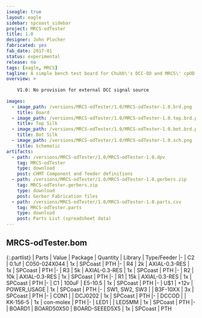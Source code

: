 ```yaml
---
iseagle: true
layout: eagle
sidebar: spcoast_sidebar
project: MRCS-odTester
title: 1.0
designer: John Plocher
fabricated: yes
fab_date: 2017-01
status: experimental
release: no
tags: [eagle, MRCS]
tagline: A simple bench test board for Chubb\'s DCC-OD and MRCS\' cpOD detectors.
overview: >
    
    V1.0: No provision for external DCC signal source
    
images:
  - image_path: /versions/MRCS-odTester/1.0/MRCS-odTester-1.0.brd.png
    title: Board
  - image_path: /versions/MRCS-odTester/1.0/MRCS-odTester-1.0.top.brd.png
    title: Top Silk
  - image_path: /versions/MRCS-odTester/1.0/MRCS-odTester-1.0.bot.brd.png
    title: Bot Silk
  - image_path: /versions/MRCS-odTester/1.0/MRCS-odTester-1.0.sch.png
    title: Schematic
artifacts:
  - path: /versions/MRCS-odTester/1.0/MRCS-odTester-1.0.dpv
    tag: MRCS-odTester
    type: download
    post: CHMT Component and feeder definitions
  - path: /versions/MRCS-odTester/1.0/MRCS-odTester-1.0.gerbers.zip
    tag: MRCS-odTester.gerbers.zip
    type: download
    post: Gerber Fabrication files
  - path: /versions/MRCS-odTester/1.0/MRCS-odTester-1.0.parts.csv
    tag: MRCS-odTester.parts
    type: download
    post: Parts List (spreadsheet data)
---
```


## MRCS-odTester.bom

{:.partlist}
| Parts | Value | Package | Quantity | Library | Type/Feeder
|-
| C2 | 0.1uf | C050-024X044 | 1x | SPCoast | PTH
|-
| R4 | 2k | AXIAL-0.3-RES | 1x | SPCoast | PTH
|-
| R3 | 5k | AXIAL-0.3-RES | 1x | SPCoast | PTH
|-
| R2 | 10k | AXIAL-0.3-RES | 1x | SPCoast | PTH
|-
| R1 | 15k | AXIAL-0.3-RES | 1x | SPCoast | PTH
|-
| C1 | 100uF | E5-10.5 | 1x | SPCoast | PTH
|-
| U$1 | +12v | POWER_USAGE | 1x | SPCoast | PTH
|-
| SW1, SW2, SW3 |  | B3F-10XX | 3x | SPCoast | PTH
|-
| CON1 |  | DCJ0202 | 1x | SPCoast | PTH
|-
| DCCOD |  | KK-156-5 | 1x | con-molex | PTH
|-
| LED1 |  | LED5MM | 1x | SPCoast | PTH
|-
| BOARD1 | BOARD50X50 | BOARD-SEEED5X5 | 1x | SPCoast | PTH
